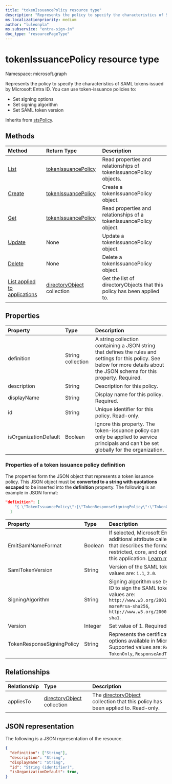 ```yaml
---
title: "tokenIssuancePolicy resource type"
description: "Represents the policy to specify the characteristics of SAML tokens issued by Azure AD."
ms.localizationpriority: medium
author: "luleonpla"
ms.subservice: "entra-sign-in"
doc_type: "resourcePageType"
---
```


# tokenIssuancePolicy resource type

Namespace: microsoft.graph



Represents the policy to specify the characteristics of SAML tokens issued by Microsoft Entra ID. You can use token-issuance policies to:

- Set signing options
- Set signing algorithm
- Set SAML token version

Inherits from [stsPolicy](stsPolicy.md).

## Methods

| Method       | Return Type | Description |
|:-------------|:------------|:------------|
| [List](../api/tokenissuancepolicy-list.md) | [tokenIssuancePolicy](tokenissuancepolicy.md) | Read properties and relationships of tokenIssuancePolicy objects. |
| [Create](../api/tokenissuancepolicy-post-tokenissuancepolicy.md) | [tokenIssuancePolicy](tokenissuancepolicy.md) | Create a tokenIssuancePolicy object. |
| [Get](../api/tokenissuancepolicy-get.md) | [tokenIssuancePolicy](tokenissuancepolicy.md) | Read properties and relationships of a tokenIssuancePolicy object. |
| [Update](../api/tokenissuancepolicy-update.md) | None | Update a tokenIssuancePolicy object. |
| [Delete](../api/tokenissuancepolicy-delete.md) | None | Delete a tokenIssuancePolicy object. |
| [List applied to applications](../api/tokenissuancepolicy-list-appliesto.md) | [directoryObject](directoryobject.md) collection | Get the list of directoryObjects that this policy has been applied to. |

## Properties

| Property     | Type        | Description |
|:-------------|:------------|:------------|
|definition|String collection| A string collection containing a JSON string that defines the rules and settings for this policy. See below for more details about the JSON schema for this property. Required.|
|description|String| Description for this policy.|
|displayName|String| Display name for this policy. Required.|
|id|String| Unique identifier for this policy. Read-only.|
|isOrganizationDefault|Boolean|Ignore this property. The token-issuance policy can only be applied to service principals and can't be set globally for the organization.|


### Properties of a token issuance policy definition
The properties form the JSON object that represents a token issuance policy. This JSON object must be **converted to a string with quotations escaped** to be inserted into the **definition** property. The following is an example in JSON format:

<!-- {
  "blockType": "ignored"
}-->
``` json
"definition": [
    "{ \"TokenIssuancePolicy\":{\"TokenResponseSigningPolicy\":\"TokenOnly\",\"SamlTokenVersion\":\"1.1\",\"SigningAlgorithm\":\"http://www.w3.org/2001/04/xmldsig-more#rsa-sha256\",\"Version\":\"1\",\"EmitSAMLNameFormat\": \"true\"}}"
  ]
```


| Property	   | Type	|Description|
|:---------------|:--------|:----------|
| EmitSamlNameFormat | Boolean | If selected, Microsoft Entra ID will add an additional attribute called "NameFormat" that describes the format of the name to restricted, core, and optional claims for this application. [Learn more](/azure/active-directory/develop/reference-claims-mapping-policy-type#claim-sets) |
|SamlTokenVersion|String|Version of the SAML token. Supported values are: `1.1`, `2.0`. |
|SigningAlgorithm|String|Signing algorithm use by Microsoft Entra ID to sign the SAML token. Supported values are: `http://www.w3.org/2001/04/xmldsig-more#rsa-sha256`, `http://www.w3.org/2000/09/xmldsig#rsa-sha1`.|
|Version|Integer|Set value of 1. Required.|
|TokenResponseSigningPolicy|String|Represents the certificate signing options available in Microsoft Entra ID. Supported values are: `ResponseOnly`, `TokenOnly`, `ResponseAndToken`.  |


## Relationships

| Relationship | Type        | Description |
|:-------------|:------------|:------------|
|appliesTo|[directoryObject](directoryobject.md) collection| The [directoryObject](directoryObject.md) collection that this policy has been applied to. Read-only.|

## JSON representation

The following is a JSON representation of the resource.

<!-- {
  "blockType": "resource",
  "optionalProperties": [

  ],
  "@odata.type": "microsoft.graph.tokenIssuancePolicy",
  "keyProperty": "id"
}-->

```json
{
  "definition": ["String"],
  "description": "String",
  "displayName": "String",
  "id": "String (identifier)",
  "isOrganizationDefault": true,
}
```

<!-- uuid: 16cd6b66-4b1a-43a1-adaf-3a886856ed98
2019-02-04 14:57:30 UTC -->
<!-- {
  "type": "#page.annotation",
  "description": "tokenIssuancePolicy resource",
  "keywords": "",
  "section": "documentation",
  "tocPath": ""
}-->
